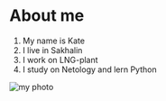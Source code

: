 # About me

1. My name is Kate
2. I live in Sakhalin
3. I work on LNG-plant
4. I study on Netology and lern Python

![my photo](20230925_115008.jpg)
